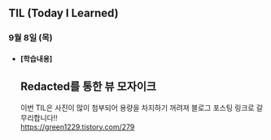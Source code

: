 ## TIL (Today I Learned)

### 9월 8일 (목)   

- #### [학습내용] 
  ## Redacted를 통한 뷰 모자이크
  이번 TIL은 사진이 많이 첨부되어 용량을 차지하기 꺼려져 블로그 포스팅 링크로 갈무리합니다!!                         
  https://green1229.tistory.com/279
